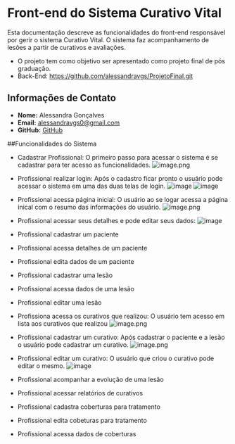 # Front-end do Sistema Curativo Vital

Esta documentação descreve as funcionalidades do front-end responsável por gerir o sistema Curativo Vital.
O sistema faz acompanhamento de lesões a partir de curativos e avaliações.

- O projeto tem como objetivo ser apresentado como projeto final de pós graduação.
- Back-End: https://github.com/alessandravgs/ProjetoFinal.git

## Informações de Contato

- **Nome:** Alessandra Gonçalves
- **Email:** alessandravgs0@gmail.com
- **GitHub:** [GitHub](https://github.com/alessandravgs)

##Funcionalidades do Sistema

- Cadastrar Profissional: O primeiro passo para acessar o sistema é se cadastrar para ter acesso as funcionalidades.
![image.png](https://prod-files-secure.s3.us-west-2.amazonaws.com/f7e8cf95-2fc8-44a1-a29f-1e752a79cfb1/7eb22a11-a34a-4d67-a3df-455db456a5c1/image.png)

- Profissional realizar login: Após o cadastro ficar pronto o usuário pode acessar o sistema em uma das duas telas de login.
![image](https://github.com/user-attachments/assets/cc5163c0-93fd-48fd-8fee-45e34b7749f6)
![image](https://github.com/user-attachments/assets/ade983bd-d61a-4a82-a02e-c9248767dd55)

- Profissional acessa página inicial: O usuário ao se logar acessa a página inical com o resumo das informações do usuário.
![image.png](https://prod-files-secure.s3.us-west-2.amazonaws.com/f7e8cf95-2fc8-44a1-a29f-1e752a79cfb1/98a37825-6172-407f-8d36-415d457dc34f/image.png)

- Profissional acessar seus detalhes e pode editar seus dados:
![image](https://github.com/user-attachments/assets/d6282d12-9825-4334-8bc5-9fc38b714167)

- Profissional cadastrar um paciente
- Profissional acessa detalhes de um paciente
- Profissional edita dados de um paciente
- Profissional cadastrar uma lesão
- Profissional acessa dados de uma lesão
- Profissional editar uma lesão
- Profissiona acessa os curativos que realizou: O usuário tem acesso em lista aos curativos que realizou
![image.png](https://prod-files-secure.s3.us-west-2.amazonaws.com/f7e8cf95-2fc8-44a1-a29f-1e752a79cfb1/9fa6b729-c3a5-4030-914f-4f001e999fa8/image.png)

- Profissional cadastrar um curativo: Após cadastrar o paciente e a lesão o usuário pode cadastrar um curativo.
![image.png](https://prod-files-secure.s3.us-west-2.amazonaws.com/f7e8cf95-2fc8-44a1-a29f-1e752a79cfb1/eade634f-2874-45aa-8b39-660476db3f0b/image.png)

- Profissional editar um curativo: O usuário que criou o curativo pode editar o mesmo.
![image](https://github.com/user-attachments/assets/95e06b6a-a049-4a0e-8fad-cd3822b97356)

- Profissional acompanhar a evolução de uma lesão
- Profissional acessar relatórios de curativos
- Profissional cadastra coberturas para tratamento
- Profissional edita cobeturas para tratamento
- Profissional acessa dados de coberturas
